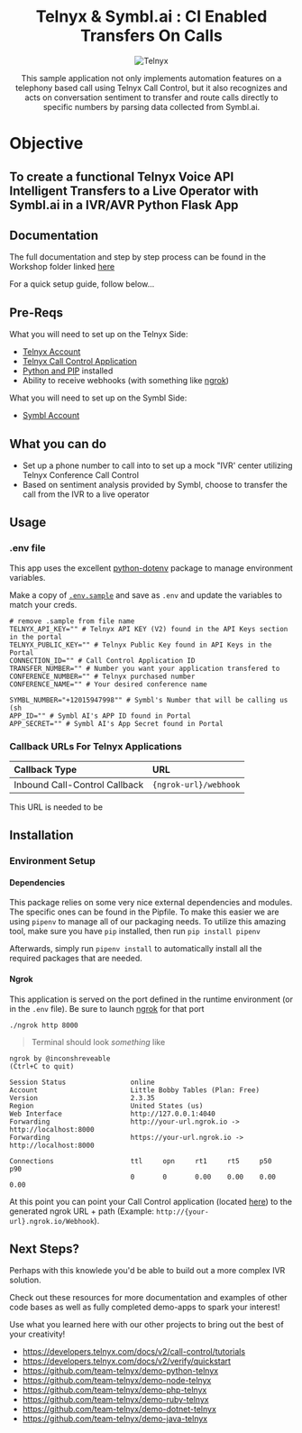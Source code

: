 <div align="center">

# Telnyx & Symbl.ai : CI Enabled Transfers On Calls

![Telnyx](../logo-dark.png)

This sample application not only implements automation features on a telephony based call using Telnyx Call Control, but it also recognizes and acts on conversation sentiment to transfer and route calls directly to specific numbers by parsing data collected from Symbl.ai.


</div>

# Objective
## To create a functional Telnyx Voice API Intelligent Transfers to a Live Operator with Symbl.ai in a IVR/AVR Python Flask App   

## Documentation

The full documentation and step by step process can be found in the Workshop folder linked [here](./workshop/README.md)

For a quick setup guide, follow below...

## Pre-Reqs
What you will need to set up on the Telnyx Side:

* [Telnyx Account](https://telnyx.com/sign-up?utm_source=referral&utm_medium=github_referral&utm_campaign=cross-site-link)
* [Telnyx Call Control Application](https://portal.telnyx.com/#/app/call-control/applications)
* [Python and PIP](https://developers.telnyx.com/docs/v2/development/dev-env-setup?lang=python) installed
* Ability to receive webhooks (with something like [ngrok](https://developers.telnyx.com/docs/v2/development/ngrok?utm_source=referral&utm_medium=github_referral&utm_campaign=cross-site-link))


What you will need to set up on the Symbl Side:
* [Symbl Account](https://telnyx.com/sign-up?utm_source=referral&utm_medium=github_referral&utm_campaign=cross-site-link)


## What you can do

* Set up a phone number to call into to set up a mock "IVR' center utilizing Telnyx Conference Call Control
* Based on sentiment analysis provided by Symbl, choose to transfer the call from the IVR to a live operator

## Usage

### .env file

This app uses the excellent [python-dotenv](https://github.com/theskumar/python-dotenv) package to manage environment variables.

Make a copy of [`.env.sample`](./.env.sample) and save as `.env` and update the variables to match your creds.

```
# remove .sample from file name 
TELNYX_API_KEY="" # Telnyx API KEY (V2) found in the API Keys section in the portal
TELNYX_PUBLIC_KEY="" # Telnyx Public Key found in API Keys in the Portal
CONNECTION_ID="" # Call Control Application ID
TRANSFER_NUMBER="" # Number you want your application transfered to
CONFERENCE_NUMBER="" # Telnyx purchased number 
CONFERENCE_NAME="" # Your desired conference name

SYMBL_NUMBER="+12015947998"" # Symbl's Number that will be calling us (sh
APP_ID="" # Symbl AI's APP ID found in Portal
APP_SECRET="" # Symbl AI's App Secret found in Portal
```

### Callback URLs For Telnyx Applications

| Callback Type                    | URL                              |
|:---------------------------------|:---------------------------------|
| Inbound Call-Control Callback  | `{ngrok-url}/webhook`  |

This URL is needed to be 

## Installation

### Environment Setup


#### Dependencies

This package relies on some very nice external dependencies and modules. The specific ones can be found in the Pipfile. 
To make this easier we are using `pipenv` to manage all of our packaging needs. To utilize this amazing tool, make sure you have `pip` installed, then run `pip install pipenv` 

Afterwards, simply run `pipenv install` to automatically install all the required packages that are needed.

#### Ngrok

This application is served on the port defined in the runtime environment (or in the `.env` file). Be sure to launch [ngrok](https://developers.telnyx.com/docs/v2/development/ngrok?utm_source=referral&utm_medium=github_referral&utm_campaign=cross-site-link) for that port
```
./ngrok http 8000
```

> Terminal should look _something_ like

```
ngrok by @inconshreveable                                                                                                                               (Ctrl+C to quit)

Session Status                online
Account                       Little Bobby Tables (Plan: Free)
Version                       2.3.35
Region                        United States (us)
Web Interface                 http://127.0.0.1:4040
Forwarding                    http://your-url.ngrok.io -> http://localhost:8000
Forwarding                    https://your-url.ngrok.io -> http://localhost:8000

Connections                   ttl     opn     rt1     rt5     p50     p90
                              0       0       0.00    0.00    0.00    0.00
```

At this point you can point your Call Control application (located [here](https://portal.telnyx.com/#/app/call-control/applications)) to the generated ngrok URL + path  (Example: `http://{your-url}.ngrok.io/Webhook`).

## Next Steps?

Perhaps with this knowlede you'd be able to build out a more complex IVR solution.

Check out these resources for more documentation and examples of other code bases as well as fully completed demo-apps to spark your interest!

Use what you learned here with our other projects to bring out the best of your creativity!

* https://developers.telnyx.com/docs/v2/call-control/tutorials
* https://developers.telnyx.com/docs/v2/verify/quickstart
* https://github.com/team-telnyx/demo-python-telnyx
* https://github.com/team-telnyx/demo-node-telnyx
* https://github.com/team-telnyx/demo-php-telnyx
* https://github.com/team-telnyx/demo-ruby-telnyx
* https://github.com/team-telnyx/demo-dotnet-telnyx
* https://github.com/team-telnyx/demo-java-telnyx